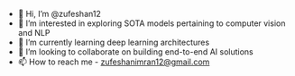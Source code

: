 - 👋 Hi, I’m @zufeshan12
- 👀 I’m interested in exploring SOTA models pertaining to computer vision and NLP
- 🌱 I’m currently learning deep learning architectures
- 💞️ I’m looking to collaborate on building end-to-end AI solutions
- 📫 How to reach me - zufeshanimran12@gmail.com

<!---
zufeshan12/zufeshan12 is a ✨ special ✨ repository because its `README.md` (this file) appears on your GitHub profile.
You can click the Preview link to take a look at your changes.
--->
